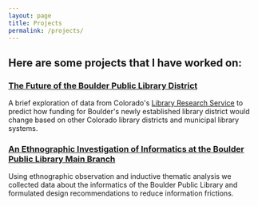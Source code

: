 ```yaml
---
layout: page
title: Projects
permalink: /projects/
---
```


## Here are some projects that I have worked on:


### [The Future of the Boulder Public Library District](https://medium.com/@roha8848/the-future-of-the-boulder-public-library-district-6633f06a5399)

A brief exploration of data from Colorado's [Library Research Service](https://www.lrs.org/) to predict how funding for Boulder's newly established library district would change based on other Colorado library districts and municipal library systems.

### [An Ethnographic Investigation of Informatics at the Boulder Public Library Main Branch](https://miro.com/app/board/uXjVPh_eKjI=/?share_link_id=489305851683)

Using ethnographic observation and inductive thematic analysis we collected data about the informatics of the Boulder Public Library and formulated design recommendations to reduce information frictions.
